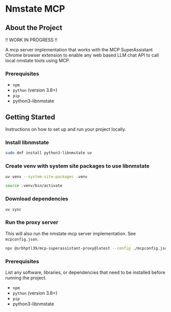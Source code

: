 # Nmstate MCP

## About the Project

!! WORK IN PROGRESS !!

A mcp server implementation that works with the MCP SuperAssistant Chrome browser extension to enable any web based LLM chat API to call local nmstate tools using MCP.

### Prerequisites

* `npm`
* `python` (version 3.8+)
* `pip`
* python3-libnmstate

## Getting Started

Instructions on how to set up and run your project locally.

### Install libnmstate

```bash
sudo dnf install python3-libnmstate uv
```

### Create venv with system site packages to use libnmstate

```bash
uv venv --system-site-packages .venv
```

```bash
source .venv/bin/activate
```

### Download dependencies

```bash
uv sync
```

### Run the proxy server

This will also run the nmstate mcp server implementation. See `mcpconfig.json`.

```bash
npx @srbhptl39/mcp-superassistant-proxy@latest --config ./mcpconfig.json
```

### Prerequisites

List any software, libraries, or dependencies that need to be installed before running the project.

* `npm`
* `python` (version 3.8+)
* `pip`
* python3-libnmstate
